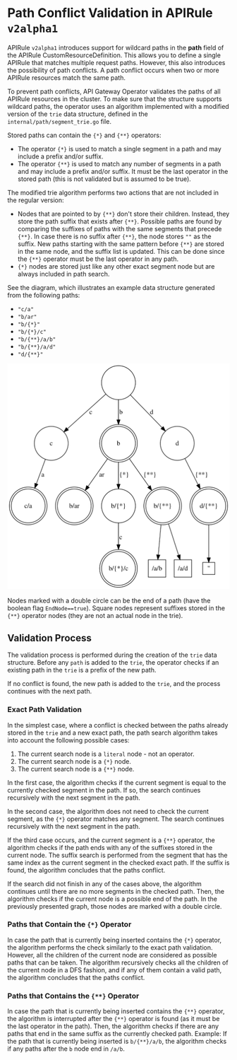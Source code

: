 # Path Conflict Validation in APIRule `v2alpha1`

APIRule `v2alpha1` introduces support for wildcard paths in the **path** field of the APIRule CustomResourceDefinition. 
This allows you to define a single APIRule that matches multiple request paths.
However, this also introduces the possibility of path conflicts. 
A path conflict occurs when two or more APIRule resources match the same path.

To prevent path conflicts, API Gateway Operator validates the paths of all APIRule resources in the cluster.
To make sure that the structure supports wildcard paths, the operator uses an algorithm implemented with a modified version of the `trie` data structure,
defined in the `internal/path/segment_trie.go` file.

Stored paths can contain the `{*}` and `{**}` operators:
  - The operator `{*}` is used to match a single segment in a path and may include a prefix and/or suffix.
  - The operator `{**}` is used to match any number of segments in a path and may include a prefix and/or suffix.
    It must be the last operator in the stored path (this is not validated but is assumed to be true).

The modified trie algorithm performs two actions that are not included in the regular version:
  - Nodes that are pointed to by `{**}` don't store their children.
    Instead, they store the path suffix that exists after `{**}`.
    Possible paths are found by comparing the suffixes of paths with the same segments that precede `{**}`.
    In case there is no suffix after `{**}`, the node stores `""` as the suffix.
    New paths starting with the same pattern before `{**}` are stored in the same node, and the suffix list is updated.
    This can be done since the `{**}` operator must be the last operator in any path.
  - `{*}` nodes are stored just like any other exact segment node but are always included in path search.

See the diagram, which illustrates an example data structure generated from the following paths:
- `"c/a"`
- `"b/ar"`
- `"b/{*}"`
- `"b/{*}/c"`
- `"b/{**}/a/b"`
- `"b/{**}/a/d"`
- `"d/{**}"`


[![Path trie](../assets/segment-trie.svg)](../assets/segment-trie.svg)

Nodes marked with a double circle can be the end of a path (have the boolean flag `EndNode==true`).
Square nodes represent suffixes stored in the `{**}` operator nodes
(they are not an actual node in the trie).

## Validation Process

The validation process is performed during the creation of the `trie` data structure.
Before any `path` is added to the `trie`, the operator checks if an existing path in the `trie` is a prefix of the new path.

If no conflict is found, the new path is added to the `trie`, and the process continues with the next path.

### Exact Path Validation

In the simplest case, where a conflict is checked between the paths already stored in the `trie` and a new exact path, 
the path search algorithm takes into account the following possible cases:
1. The current search node is a `literal` node - not an operator.
2. The current search node is a `{*}` node.
3. The current search node is a `{**}` node.

In the first case, the algorithm checks if the current segment is equal to the currently checked segment in the path.
If so, the search continues recursively with the next segment in the path.

In the second case, the algorithm does not need to check the current segment, as the `{*}` operator matches any segment.
The search continues recursively with the next segment in the path.

If the third case occurs, and the current segment is a `{**}` operator, the algorithm checks if the path ends with any of the suffixes stored in the current node.
The suffix search is performed from the segment that has the same index as the current segment in the checked exact path.
If the suffix is found, the algorithm concludes that the paths conflict.

If the search did not finish in any of the cases above, the algorithm continues until there are no more segments in the checked path.
Then, the algorithm checks if the current node is a possible end of the path. In the previously presented graph, those nodes are marked with a double circle.

### Paths that Contain the `{*}` Operator

In case the path that is currently being inserted contains the `{*}` operator,
the algorithm performs the check similarly to the exact path validation.
However, all the children of the current node are considered as possible paths that can be taken.
The algorithm recursively checks all the children of the current node in a DFS fashion,
and if any of them contain a valid path, the algorithm concludes that the paths conflict.

### Paths that Contains the `{**}` Operator

In case the path that is currently being inserted contains the `{**}` operator,
the algorithm is interrupted after the `{**}` operator is found (as it must be the last operator in the path).
Then, the algorithm checks if there are any paths that end in the same suffix as the currently checked path.
Example: If the path that is currently being inserted is `b/{**}/a/b`, the algorithm checks if any paths after the `b` node end in `/a/b`.

<!---
DOT source for the trie diagram:

digraph Trie {
    node [shape=circle, width=1];

    "" -> "c" [label="c"];
    "" -> "b" [label=" b"];
    "" -> "d" [label="d"];

    "c" -> "c/a" [label="a"];
    
    "c/a" [shape=doublecircle];

    "b" -> "b/ar" [label="ar"];
    "b" -> "b/{*}" [label=" {*}"];
    "b/{*}" -> "b/{*}/c" [label=" c"];
    "b" -> "b/{**}" [label="{**}"];
    
    "b/{**}" -> "/a/b"
    "b/{**}" -> "/a/d"
    
    "/a/b" [shape=square,width=0.2]
    "/a/d" [shape=square,width=0.2]

    "b" [shape=doublecircle];
    "b/{*}/c" [shape=doublecircle];
    "b/ar" [shape=doublecircle];
    "b/{**}" [shape=doublecircle];
    
    "d" -> "d/{**}" [label="{**}"];
    
    "d/{**}" [shape=doublecircle];
    "d/{**}" -> "end"
    
    "end" [label="''", shape=square,width=0.2]
}
-->
